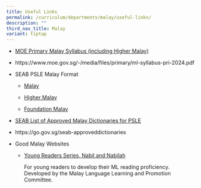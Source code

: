 ```yaml
---
title: Useful Links
permalink: /curriculum/departments/malay/useful-links/
description: ""
third_nav_title: Malay
variant: tiptap
---
```

<ul data-tight="true" class="tight">
<li>
<p><a href="https://www.moe.gov.sg/-/media/files/primary/malay-primary-2015.pdf?la=en&amp;hash=3D78EE4296AEA86D7B640415CFC0C36BCF2C391F" rel="noopener" target="_blank">MOE Primary Malay Syllabus (including Higher Malay)</a>
</p>
</li>
<li>
<p><a rel="noopener noreferrer nofollow" target="_blank">https://www.moe.gov.sg/-/media/files/primary/ml-syllabus-pri-2024.pdf</a>
</p>
</li>
</ul>
<ul data-tight="true" class="tight">
<li>
<p>SEAB PSLE Malay Format</p>
<ul data-tight="true" class="tight">
<li>
<p><a href="https://www.seab.gov.sg/docs/default-source/national-examinations/syllabus/psle/2021_psle_subject_info/0006_y21_sy.pdf" rel="noopener" target="_blank">Malay</a>
</p>
</li>
<li>
<p><a href="https://www.seab.gov.sg/docs/default-source/national-examinations/syllabus/psle/2021_psle_subject_info/0016_y21_sy.pdf" rel="noopener" target="_blank">Higher Malay</a>
</p>
</li>
<li>
<p><a href="https://www.seab.gov.sg/docs/default-source/national-examinations/syllabus/psle/2021_psle_subject_info/0026_y21_sy.pdf" rel="noopener" target="_blank">Foundation Malay</a>
</p>
</li>
</ul>
</li>
</ul>
<ul data-tight="true" class="tight">
<li>
<p><a href="•	https://go.gov.sg/seab-approveddictionaries" rel="noopener" target="_blank">SEAB List of Approved Malay Dictionaries for PSLE</a>
</p>
</li>
<li>
<p><a rel="noopener noreferrer nofollow" target="_blank">https://go.gov.sg/seab-approveddictionaries</a>
</p>
</li>
</ul>
<ul data-tight="true" class="tight">
<li>
<p>Good Malay Websites</p>
<ul data-tight="true" class="tight">
<li>
<p><a href="https://www.mllpc.sg/agab-publications.html" rel="noopener" target="_blank">Young Readers Series, Nabil and Nabilah</a>
</p>
<p>For young readers to develop their ML reading proficiency. Developed by
the Malay Language Learning and Promotion Committee.</p>
</li>
</ul>
</li>
</ul>
<p></p>
